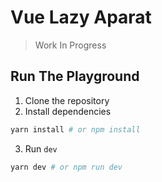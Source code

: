# Vue Lazy Aparat

> Work In Progress

## Run The Playground

1. Clone the repository
2. Install dependencies

```bash
yarn install # or npm install
```

3. Run `dev`

```bash
yarn dev # or npm run dev
```
